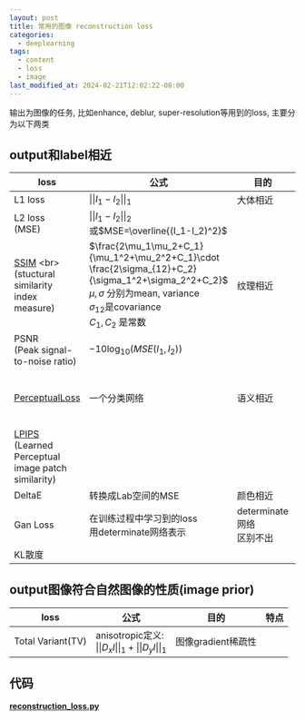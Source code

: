 ```yaml
---
layout: post
title: 常用的图像 reconstruction loss
categories:
  - deeplearning
tags:
  - content
  - loss
  - image
last_modified_at: 2024-02-21T12:02:22-08:00
---
```


输出为图像的任务, 比如enhance, deblur, super-resolution等用到的loss, 主要分为以下两类
## output和label相近

| loss | 公式 | 目的 | 特点<br> |
| ---- | ---- | ---- | ---- |
| L1 loss | $\|\|I_1-I_2\|\|_1$ | 大体相近 | 最常用的loss |
| L2 loss<br>(MSE) | $\|\|I_1-I_2\|\|_2$<br>或$MSE=\overline{(I_1-I_2)^2}$ |  | 因为导数是线性所以计算最快 |
| [SSIM]([https://github.com/CVMI-Lab/UHDM/blob/main/utils/common.py](https://github.com/CVMI-Lab/UHDM/blob/main/utils/common.py)) <br>(stuctural similarity<br> index measure) | $\frac{2\mu_1\mu_2+C_1}{\mu_1^2+\mu_2^2+C_1}\cdot \frac{2\sigma_{12}+C_2}{\sigma_1^2+\sigma_2^2+C_2}$ <br>$\mu, \sigma$ 分别为mean, variance<br>$\sigma_{12}$是covariance<br>$C_1, C_2$ 是常数 | 纹理相近 | 要分patch计算<br>$C_1, C_2$ 的值要根据图像的范围调整 |
| PSNR<br>(Peak signal-<br>to-noise ratio) | $-10\log_{10}(MSE(I_1,I_2))$ |  | 经常是用来验证 |
| [PerceptualLoss]([https://github.com/varun19299/deep-atrous-guided-filter/tree/master/PerceptualSimilarity](https://github.com/varun19299/deep-atrous-guided-filter/tree/master/PerceptualSimilarity)) | 一个分类网络 | 语义相近 | 一般用vgg16, 输入RGB图像<br>一般会用后几层的语义特征对比<br> |
| [LPIPS](https://github.com/richzhang/PerceptualSimilarity) <br>(Learned Perceptual<br>image patch similarity) |  |  | perceptualLoss+分块 |
| DeltaE | 转换成Lab空间的MSE | 颜色相近 |  |
| Gan Loss | 在训练过程中学习到的loss<br>用determinate网络表示<br> | determinate网络<br>区别不出 |  |
| KL散度 |  |  |  |

## output图像符合自然图像的性质(image prior)

| loss | 公式 | 目的 | 特点 |
| ---- | ---- | ---- | ---- |
| Total Variant(TV) | anisotropic定义:<br>$\|\|D_x I\|\|_1+\|\|D_y I\|\|_1$ | 图像gradient稀疏性 |  |


## 代码

[**reconstruction_loss.py**](https://gist.github.com/roshameow/c59d5708610ae30eb4329b140ccab3a7#file-reconstruction_loss-py) 